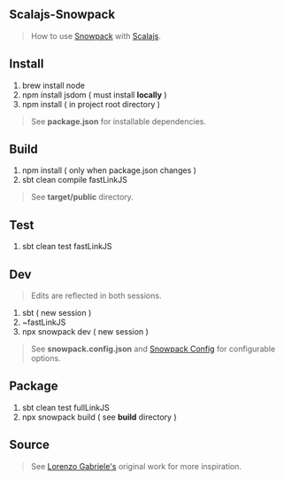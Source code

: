 Scalajs-Snowpack
----------------
>How to use [Snowpack](https://snowpack.dev) with [Scalajs](https://scala-js.org).

Install
-------
1. brew install node
2. npm install jsdom ( must install **locally** )
3. npm install ( in project root directory )
>See **package.json** for installable dependencies.

Build
-----
1. npm install ( only when package.json changes )
2. sbt clean compile fastLinkJS
>See **target/public** directory.

Test
----
1. sbt clean test fastLinkJS

Dev
---
>Edits are reflected in both sessions.
1. sbt ( new session )
2. ~fastLinkJS
3. npx snowpack dev ( new session )
>See **snowpack.config.json** and [Snowpack Config](https://www.snowpack.dev/reference/configuration) for configurable options.

Package
-------
1. sbt clean test fullLinkJS
2. npx snowpack build ( see **build** directory )

Source
------
>See [Lorenzo Gabriele's](https://github.com/lolgab/scalajs-snowpack-example) original work for more inspiration.
